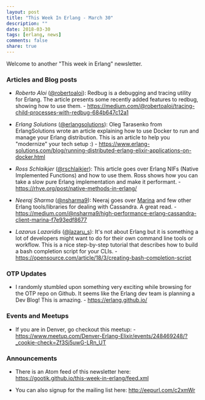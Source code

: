 ```yaml
---
layout: post
title: "This Week In Erlang - March 30"
description: ""
date: 2018-03-30
tags: [erlang, news]
comments: false
share: true
---
```


Welcome to another "This week in Erlang" newsletter.

### Articles and Blog posts
- *Roberto Aloi* ([@robertoaloi](https://twitter/robertoaloi)): Redbug is a debugging and tracing utility for Erlang. The article presents some recently added features to redbug, showing how to use them. - <https://medium.com/@robertoaloi/tracing-child-processes-with-redbug-684b647c12a1>

- *Erlang Solutions* ([@erlangsolutions](https://twitter/erlangsolutions)): Oleg Tarasenko from ErlangSolutions wrote an article explaining how to use Docker to run and manage your Erlang distribution. This is an article to help you "modernize" your tech setup :) - <https://www.erlang-solutions.com/blog/running-distributed-erlang-elixir-applications-on-docker.html>

- *Ross Schlaikjer* ([@rschlaikjer](https://twitter/rschlaikjer)): This article goes over Erlang NIFs (Native Implemented Functions) and how to use them. Ross shows how you can take a slow pure Erlang implementation and make it performant. - <https://rhye.org/post/native-methods-in-erlang/>

- *Neeraj Sharma* ([@nsharma9](https://twitter/nsharma9)): Neeraj goes over [Marina](https://github.com/lpgauth/marina) and few other Erlang tools/libraries for dealing with Cassandra. A great read. - <https://medium.com/@nsharma9/high-performance-erlang-cassandra-client-marina-f7e93edf8677>

- *Lazarus Lazaridis* ([@lazaru_s](https://twitter/lazaru_s)): It's not about Erlang but it is something a lot of developers might want to do for their own command line tools or workflow. This is a nice step-by-step tutorial that describes how to build a bash completion script for your CLIs. - <https://opensource.com/article/18/3/creating-bash-completion-script>

### OTP Updates
- I randomly stumbled upon something very exciting while browsing for the OTP repo on Github. It seems like the Erlang dev team is planning a Dev Blog! This is amazing. - <https://erlang.github.io/>

### Events and Meetups
- If you are in Denver, go checkout this meetup: - <https://www.meetup.com/Denver-Erlang-Elixir/events/248469248/?_cookie-check=Zf3Sj5uwG-LRn_UT>

### Announcements
- There is an Atom feed of this newsletter here:
   <https://gootik.github.io/this-week-in-erlang/feed.xml>

- You can also signup for the mailing list here: <http://eepurl.com/c2xmWr>